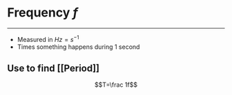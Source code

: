 # Frequency $f$
---
- Measured in $Hz=s^{-1}$
- Times something happens during 1 second
## Use to find [[Period]]
$$T=\frac 1f$$
